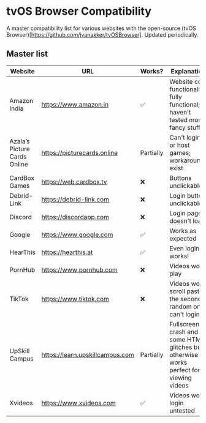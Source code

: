 # tvOS Browser Compatibility
A master compatibility list for various websites with the open-source (tvOS Browser)[https://github.com/jvanakker/tvOSBrowser]. Updated periodically.

## Master list
| Website                      | URL                             | Works?    | Explanation                                                                            | Last tested |
|------------------------------|---------------------------------|-----------|----------------------------------------------------------------------------------------|-------------|
| Amazon India                 | https://www.amazon.in           | ✅         | Website core functionality fully functional; haven't tested more fancy stuff           | 20/08/2025  |
| Azala’s Picture Cards Online | https://picturecards.online     | Partially | Can't login or host games; workarounds exist                                           | 20/08/2025  |
| CardBox Games                | https://web.cardbox.tv          | ❌         | Buttons unclickable                                                                    | 20/08/2025  |
| Debrid-Link                  | https://debrid-link.com         | ❌         | Login button unclickable                                                               | 20/08/2025  |
| Discord                      | https://discordapp.com          | ❌         | Login page doesn't load                                                                | 20/08/2025  |
| Google                       | https://www.google.com          | ✅         | Works as expected                                                                      | 20/08/2025  |
| HearThis                     | https://hearthis.at             | ✅         | Even login works!                                                                      | 20/08/2025  |
| PornHub                      | https://www.pornhub.com         | ❌         | Videos won't play                                                                      | 20/08/2025  |
| TikTok                       | https://www.tiktok.com          | ❌         | Videos won't scroll past the second random one, can't login                            | 20/08/2025  |
| UpSkill Campus               | https://learn.upskillcampus.com | Partially | Fullscreen crash and some HTML glitches but otherwise works perfect for viewing videos | 20/08/2025  |
| Xvideos                      | https://www.xvideos.com         | ✅         | Videos work; login untested                                                            | 20/08/2025  |
